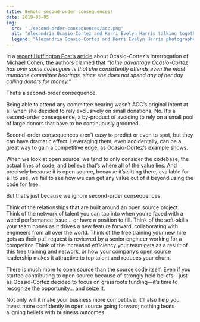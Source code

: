 ```yaml
---
title: Behold second-order consequences!
date: 2019-03-05
img:
  src: './second-order-consequences/aoc.png'
  alt: "Alexandria Ocasio-Cortez and Kerri Evelyn Harris talking together outside in a street during the 2018 general election."
  legend: "Alexandria Ocasio-Cortez and Kerri Evelyn Harris photographed by Corey Torpie ([CC BY 2.0](https://creativecommons.org/licenses/by/2.0))"
---
```


In a [recent Huffington Post’s article][huffpost-article] about Ocasio-Cortez’s interrogation of Michael Cohen,
the authors claimed that
_“[o]ne advantage Ocasio-Cortez has over some colleagues is that she consistently attends even the most mundane committee hearings,
since she does not spend any of her day calling donors for money.”_

That’s a second-order consequence.

Being able to attend any committee hearing wasn’t AOC’s original intent at all when she decided to rely exclusively on small donations.
No.
It’s a second-order consequence, a by-product of avoiding to rely on a small pool of large donors that have to be continuously groomed.

Second-order consequences aren’t easy to predict or even to spot,
but they can have dramatic effect.
Leveraging them, even accidentally, can be a great way to gain a competitive edge,
as Ocasio-Cortez’s example shows.

When we look at open source, we tend to only consider the codebase,
the actual lines of code, and believe that’s where all of the value lies.
And precisely because it is open source,
because it’s sitting there, available for all to use,
we fail to see how we can get any value out of it beyond using the code for free.

But that’s just because we ignore second-order consequences.

Think of the relationships that are built around an open source project.
Think of the network of talent you can tap into when you’re faced with a weird performance issue… or have a position to fill.
Think of the soft-skills your team hones as it drives a new feature forward, collaborating with engineers from all over the world.
Think of the free training your new hire gets as their pull request is reviewed by a senior engineer working for a competitor.
Think of the increased efficiency your team gets as a result of this free training and network,
or how your company’s open source leadership makes it attractive to top talent and reduces your churn.

There is much more to open source than the source code itself.
Even if you started contributing to open source
because of strongly held beliefs—just as Ocasio-Cortez decided to focus on grassroots funding—it’s time to recognize the opportunity…
and seize it.

Not only will it make your business more competitive,
it’ll also help you invest more confidently in open source going forward;
nothing beats aligning beliefs with business outcomes.

[huffpost-article]: https://www.huffpost.com/entry/alexandria-ocasio-cortez-mastered-michael-cohen-testimony-preparation-staff_n_5c78605ee4b0de0c3fbf4eb9
